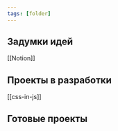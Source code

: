 ```yaml
---
tags: [folder]
---
```

## Задумки идей
[[Notion]]

## Проекты в разработки
[[css-in-js]]


## Готовые проекты


